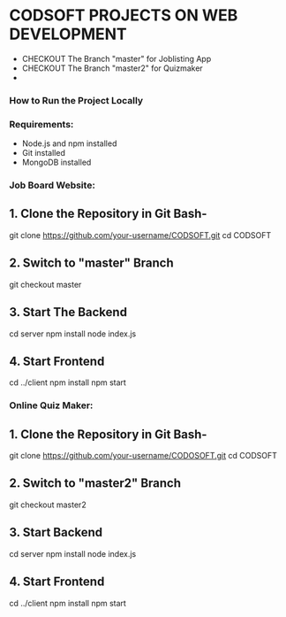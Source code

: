 # CODSOFT PROJECTS ON WEB DEVELOPMENT
  - CHECKOUT The Branch "master" for Joblisting App
  - CHECKOUT The Branch "master2" for Quizmaker
  - 
### How to Run the Project Locally

### Requirements:
 - Node.js and npm installed
 - Git installed
 - MongoDB installed

### Job Board Website:
## 1. Clone the Repository in Git Bash-
  git clone https://github.com/your-username/CODSOFT.git
  cd CODSOFT
## 2. Switch to "master" Branch
  git checkout master
## 3. Start The Backend
  cd server
  npm install
  node index.js
## 4. Start Frontend
  cd ../client
  npm install
  npm start

  ### Online Quiz Maker:

  ## 1. Clone the Repository in Git Bash-
  git clone https://github.com/your-username/CODOSOFT.git
  cd CODSOFT
## 2. Switch to "master2" Branch
  git checkout master2
## 3. Start Backend
  cd server
  npm install
  node index.js
## 4. Start Frontend
  cd ../client
  npm install
  npm start
